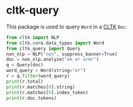 # cltk-query

This package is used to query `Word` in a [CLTK](https://github.com/cltk/cltk) `Doc`.


````python
from cltk import NLP
from cltk.core.data_types import Word
from cltk_query import Query
non_nlp = NLP("non", suppress_banner=True)
doc = non_nlp.analyze("ek er armr")
q = Query(doc)
word_query = Word(string="er")
r = q.filter(word_query)
print(r.total)
print(r.matches[0].string)
print(r.matches[0].index_token)
print(r.doc.tokens)
````
